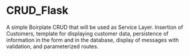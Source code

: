 # CRUD_Flask
A simple Boirplate CRUD that will be used as Service Layer. Insertion of Customers, template for displaying customer data, persistence of information in the form and in the database, display of messages with validation, and parameterized routes.
